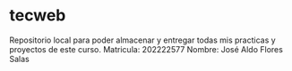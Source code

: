 # tecweb
Repositorio local para poder almacenar y entregar todas mis practicas y proyectos de este curso.
Matricula: 202222577
Nombre: José Aldo Flores Salas
